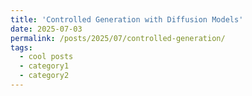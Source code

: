 ```yaml
---
title: 'Controlled Generation with Diffusion Models'
date: 2025-07-03
permalink: /posts/2025/07/controlled-generation/
tags:
  - cool posts
  - category1
  - category2
---
```

